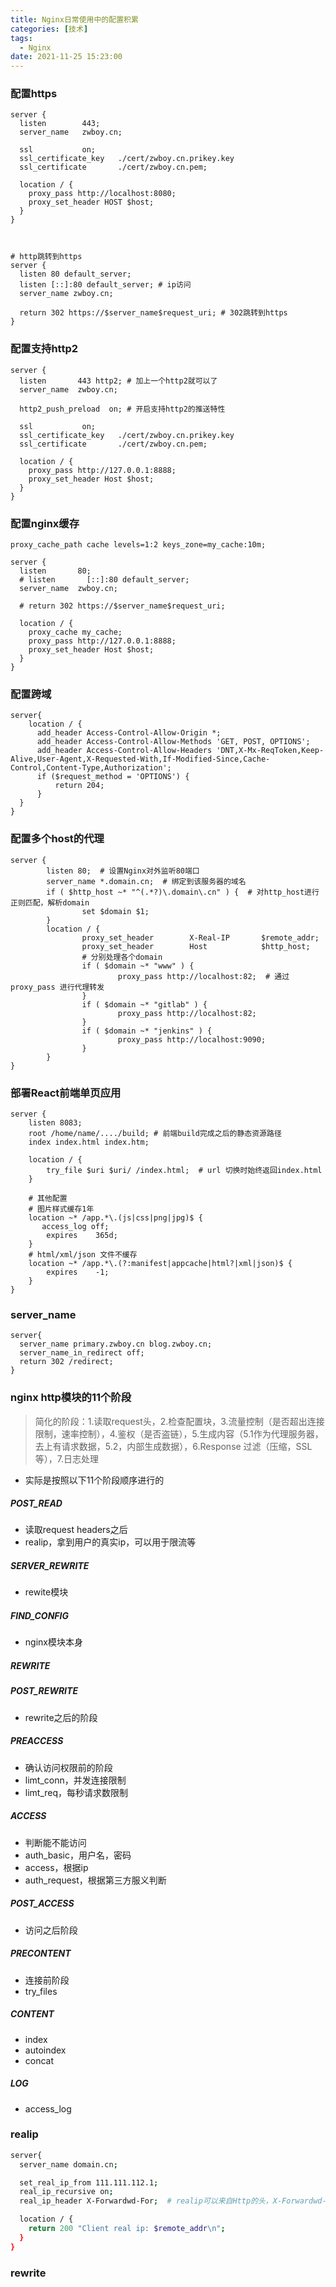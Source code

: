 ```yaml
---
title: Nginx日常使用中的配置积累
categories: [技术]
tags:
  - Nginx
date: 2021-11-25 15:23:00
---
```


### 配置https
```
server {
  listen        443;
  server_name   zwboy.cn;

  ssl           on;
  ssl_certificate_key   ./cert/zwboy.cn.prikey.key
  ssl_certificate       ./cert/zwboy.cn.pem;

  location / {
    proxy_pass http://localhost:8080;
    proxy_set_header HOST $host;
  }
}



# http跳转到https
server {
  listen 80 default_server;
  listen [::]:80 default_server; # ip访问
  server_name zwboy.cn;

  return 302 https://$server_name$request_uri; # 302跳转到https
}
```
<!--more-->


### 配置支持http2
```
server {
  listen       443 http2; # 加上一个http2就可以了
  server_name  zwboy.cn;

  http2_push_preload  on; # 开启支持http2的推送特性

  ssl           on;
  ssl_certificate_key   ./cert/zwboy.cn.prikey.key
  ssl_certificate       ./cert/zwboy.cn.pem;

  location / {
    proxy_pass http://127.0.0.1:8888;
    proxy_set_header Host $host;
  }
}
```

### 配置nginx缓存
```
proxy_cache_path cache levels=1:2 keys_zone=my_cache:10m;

server {
  listen       80;
  # listen       [::]:80 default_server;
  server_name  zwboy.cn;

  # return 302 https://$server_name$request_uri;

  location / {
    proxy_cache my_cache;
    proxy_pass http://127.0.0.1:8888;
    proxy_set_header Host $host;
  }
}

```
### 配置跨域
```
server{
    location / {  
      add_header Access-Control-Allow-Origin *;
      add_header Access-Control-Allow-Methods 'GET, POST, OPTIONS';
      add_header Access-Control-Allow-Headers 'DNT,X-Mx-ReqToken,Keep-Alive,User-Agent,X-Requested-With,If-Modified-Since,Cache-Control,Content-Type,Authorization';
      if ($request_method = 'OPTIONS') {
          return 204;
      }
  }
}
```

### 配置多个host的代理
```
server {
        listen 80;  # 设置Nginx对外监听80端口
        server_name *.domain.cn;  # 绑定到该服务器的域名
        if ( $http_host ~* "^(.*?)\.domain\.cn" ) {  # 对http_host进行正则匹配，解析domain
                set $domain $1;
        }
        location / {
                proxy_set_header        X-Real-IP       $remote_addr;
                proxy_set_header        Host            $http_host;
                # 分别处理各个domain
                if ( $domain ~* "www" ) {
                        proxy_pass http://localhost:82;  # 通过proxy_pass 进行代理转发
                }
                if ( $domain ~* "gitlab" ) {
                        proxy_pass http://localhost:82;
                }
                if ( $domain ~* "jenkins" ) {
                        proxy_pass http://localhost:9090;
                }
        }
}
```

### 部署React前端单页应用
```
server {
    listen 8083;
    root /home/name/..../build; # 前端build完成之后的静态资源路径
    index index.html index.htm;

    location / {
        try_file $uri $uri/ /index.html;  # url 切换时始终返回index.html
    }

    # 其他配置
    # 图片样式缓存1年
    location ~* /app.*\.(js|css|png|jpg)$ {
       access_log off;
        expires    365d;
    }
    # html/xml/json 文件不缓存
    location ~* /app.*\.(?:manifest|appcache|html?|xml|json)$ {
        expires    -1;
    }
}
```

###  server_name
```
server{
  server_name primary.zwboy.cn blog.zwboy.cn;
  server_name_in_redirect off;
  return 302 /redirect;
}
```

### nginx http模块的11个阶段
> 简化的阶段：1.读取request头，2.检查配置块，3.流量控制（是否超出连接限制，速率控制），4.鉴权（是否盗链），5.生成内容（5.1作为代理服务器，去上有请求数据，5.2，内部生成数据），6.Response 过滤（压缩，SSL等），7.日志处理

- 实际是按照以下11个阶段顺序进行的

##### POST_READ
- 读取request headers之后
- realip，拿到用户的真实ip，可以用于限流等
##### SERVER_REWRITE
- rewite模块
##### FIND_CONFIG
- nginx模块本身
##### REWRITE
##### POST_REWRITE
- rewrite之后的阶段
##### PREACCESS
- 确认访问权限前的阶段
- limt_conn，并发连接限制
- limt_req，每秒请求数限制
##### ACCESS
- 判断能不能访问
- auth_basic，用户名，密码
- access，根据ip
- auth_request，根据第三方服义判断
##### POST_ACCESS
- 访问之后阶段
##### PRECONTENT
- 连接前阶段
- try_files
##### CONTENT
- index
- autoindex
- concat
##### LOG
- access_log

### realip
```bash
server{
  server_name domain.cn;

  set_real_ip_from 111.111.112.1;
  real_ip_recursive on;
  real_ip_header X-Forwardwd-For;  # realip可以来自Http的头，X-Forwardwd-For和Real-IP

  location / {
    return 200 "Client real ip: $remote_addr\n";
  }
}
```

### rewrite
